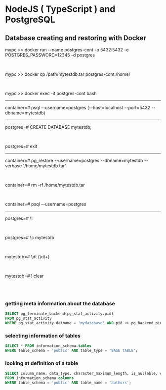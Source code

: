 # NodeJS ( TypeScript ) and PostgreSQL

## Database creating and restoring with Docker

mypc >> docker run --name postgres-cont -p 5432:5432 -e POSTGRES_PASSWORD=12345 -d postgres

<br/>

mypc >> docker cp /path/mytestdb.tar postgres-cont:/home/

<br/>

mypc >> docker exec -it postgres-cont bash

<hr/>

container=# psql --username=postgres (--host=localhost --port=5432 --dbname=mytestdb)

<hr/>

postgres=# CREATE DATABASE mytestdb;

<br/>

postgres=# exit

<hr/>

container=# pg_restore --username=postgres --dbname=mytestdb --verbose '/home/mytestdb.tar'

<br/>

container=# rm -rf /home/mytestdb.tar

<br/>

container=# psql --username=postgres

<hr/>

postgres=# \l

<br/>

postgres=# \c mytestdb

<br/>

mytestdb=# \dt (\dt+)

<br/>

mytestdb=# \! clear

<br/>
<br/>

### getting meta information about the database

```sql
SELECT pg_terminate_backend(pg_stat_activity.pid)
FROM pg_stat_activity
WHERE pg_stat_activity.datname = 'mydatabase' AND pid <> pg_backend_pid();
```

### selecting information of tables

```sql
SELECT * FROM information_schema.tables
WHERE table_schema = 'public' AND table_type = 'BASE TABLE';
```

### looking at definition of a table

```sql
SELECT column_name, data_type, character_maximum_length, is_nullable, column_default
FROM information_schema.columns
WHERE table_schema = 'public' AND table_name = 'authors';
```
